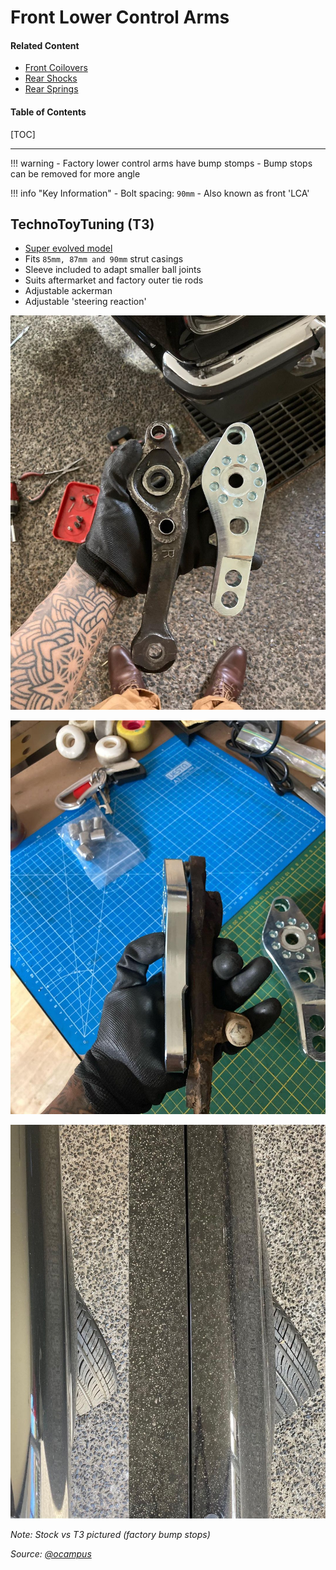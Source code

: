 # Front Lower Control Arms

#### Related Content

- [Front Coilovers](front-coilovers.md)
- [Rear Shocks](rear-shocks.md)
- [Rear Springs](rear-springs.md)

#### Table of Contents

[TOC]

---

!!! warning
    - Factory lower control arms have bump stomps
    - Bump stops can be removed for more angle

!!! info "Key Information"
    - Bolt spacing: `90mm`
    - Also known as front 'LCA'

## TechnoToyTuning (T3)

- [Super evolved model](https://technotoytuning.com/toyota/mx32/super-evolved-knuckles-outer-tie-rods-just-about-every-old-school-toyota)
- Fits `85mm, 87mm and 90mm` strut casings
- Sleeve included to adapt smaller ball joints
- Suits aftermarket and factory outer tie rods
- Adjustable ackerman
- Adjustable 'steering reaction'

![TechnoToyTuning (T3) front lower control arms 1](./img/suspension-front-lower-control-arms-t3-1.jpg)

![TechnoToyTuning (T3) front lower control arms 2](./img/suspension-front-lower-control-arms-t3-2.jpg)

![TechnoToyTuning (T3) front lower control arms 3](./img/suspension-front-lower-control-arms-t3-3.jpg)

_Note: Stock vs T3 pictured (factory bump stops)_

_Source: [@ocampus](https://www.instagram.com/p/CIP9Wi_Hkju/)_
